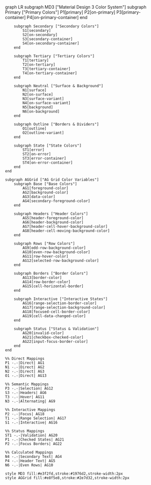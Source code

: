graph LR
    subgraph MD3 ["Material Design 3 Color System"]
        subgraph Primary ["Primary Colors"]
            P1[primary]
            P2[on-primary]
            P3[primary-container]
            P4[on-primary-container]
        end
        
        subgraph Secondary ["Secondary Colors"]
            S1[secondary]
            S2[on-secondary]
            S3[secondary-container]
            S4[on-secondary-container]
        end
        
        subgraph Tertiary ["Tertiary Colors"]
            T1[tertiary]
            T2[on-tertiary]
            T3[tertiary-container]
            T4[on-tertiary-container]
        end
        
        subgraph Neutral ["Surface & Background"]
            N1[surface]
            N2[on-surface]
            N3[surface-variant]
            N4[on-surface-variant]
            N5[background]
            N6[on-background]
        end
        
        subgraph Outline ["Borders & Dividers"]
            O1[outline]
            O2[outline-variant]
        end
        
        subgraph State ["State Colors"]
            ST1[error]
            ST2[on-error]
            ST3[error-container]
            ST4[on-error-container]
        end
    end
    
    subgraph AGGrid ["AG Grid Color Variables"]
        subgraph Base ["Base Colors"]
            AG1[foreground-color]
            AG2[background-color]
            AG3[data-color]
            AG4[secondary-foreground-color]
        end
        
        subgraph Headers ["Header Colors"]
            AG5[header-foreground-color]
            AG6[header-background-color]
            AG7[header-cell-hover-background-color]
            AG8[header-cell-moving-background-color]
        end
        
        subgraph Rows ["Row Colors"]
            AG9[odd-row-background-color]
            AG10[even-row-background-color]
            AG11[row-hover-color]
            AG12[selected-row-background-color]
        end
        
        subgraph Borders ["Border Colors"]
            AG13[border-color]
            AG14[row-border-color]
            AG15[cell-horizontal-border]
        end
        
        subgraph Interactive ["Interactive States"]
            AG16[range-selection-border-color]
            AG17[range-selection-background-color]
            AG18[focused-cell-border-color]
            AG19[cell-data-changed-color]
        end
        
        subgraph Status ["Status & Validation"]
            AG20[invalid-color]
            AG21[checkbox-checked-color]
            AG22[input-focus-border-color]
        end
    end
    
    %% Direct Mappings
    P1 -.-|Direct| AG1
    N1 -.-|Direct| AG2
    N2 -.-|Direct| AG3
    O1 -.-|Direct| AG13
    
    %% Semantic Mappings
    P3 -.-|Selection| AG12
    S3 -.-|Headers| AG6
    T3 -.-|Hover| AG11
    N3 -.-|Alternating| AG9
    
    %% Interactive Mappings
    P2 -.-|Focus| AG18
    T1 -.-|Range Selection| AG17
    S1 -.-|Interactive| AG16
    
    %% Status Mappings
    ST1 -.-|Validation| AG20
    P1 -.-|Checked States| AG21
    P2 -.-|Focus Borders| AG22
    
    %% Calculated Mappings
    N4 -.-|Secondary Text| AG4
    P4 -.-|Header Text| AG5
    N6 -.-|Even Rows| AG10
    
    style MD3 fill:#e3f2fd,stroke:#1976d2,stroke-width:2px
    style AGGrid fill:#e8f5e8,stroke:#2e7d32,stroke-width:2px

